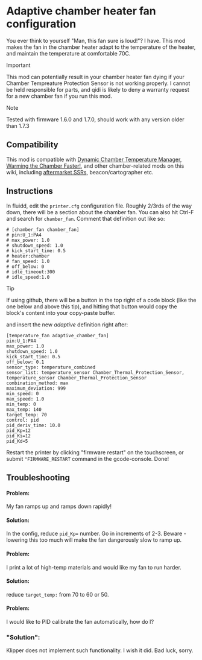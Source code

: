 # Adaptive chamber heater fan configuration

You ever think to yourself "Man, this fan sure is loud!"? I have. This mod makes the fan in the chamber heater adapt to the temperature of the heater, and maintain the temperature at comfortable 70C.

> [!IMPORTANT]
> This mod can potentially result in your chamber heater fan dying if your Chamber Tempreature Protection Sensor is not working properly. I cannot be held responsible for parts, and qidi is likely to deny a warranty request for a new chamber fan if you run this mod.

> [!NOTE]
> Tested with firmware 1.6.0 and 1.7.0, should work with any version older than 1.7.3

## Compatibility
This mod is compatible with [Dynamic Chamber Temperature Manager](../chamber-temperature-manager/README.md), [Warming the Chamber Faster!](../tuning-for-40-percent-heater-power/README.md), and other chamber-related mods on this wiki, including [aftermarket SSRs](../heater-ssr-upgrade/README.md), beacon/cartographer etc. 

## Instructions
In fluidd, edit the `printer.cfg` configuration file. Roughly 2/3rds of the way down, there will be a section about the chamber fan. You can also hit Ctrl-F and search for `chamber_fan`.
Comment that definition out like so:
```text
# [chamber_fan chamber_fan]
# pin:U_1:PA4
# max_power: 1.0
# shutdown_speed: 1.0
# kick_start_time: 0.5
# heater:chamber
# fan_speed: 1.0
# off_below: 0
# idle_timeout:300
# idle_speed:1.0
```

> [!TIP]
> If using github, there will be a button in the top right of a code block (like the one below and above this tip), and hitting that button would copy the block's content into your copy-paste buffer.

and insert the new *adaptive* definition right after:
```text
[temperature_fan adaptive_chamber_fan]
pin:U_1:PA4
max_power: 1.0
shutdown_speed: 1.0
kick_start_time: 0.5
off_below: 0.1
sensor_type: temperature_combined
sensor_list: temperature_sensor Chamber_Thermal_Protection_Sensor, temperature_sensor Chamber_Thermal_Protection_Sensor
combination_method: max
maximum_deviation: 999
min_speed: 0
max_speed: 1.0
min_temp: 0
max_temp: 140
target_temp: 70
control: pid
pid_deriv_time: 10.0
pid_Kp=12
pid_Ki=12
pid_Kd=5
```

Restart the printer by clicking "firmware restart" on the touchscreen, or submit `"FIRMWARE_RESTART` command in the gcode-console. Done!

## Troubleshooting

#### Problem:
My fan ramps up and ramps down rapidly!

#### Solution:
In the config, reduce `pid_Kp=` number. Go in increments of 2-3. Beware - lowering this too much will make the fan dangerously slow to ramp up.

#### Problem:
I print a lot of high-temp materials and would like my fan to run harder.

#### Solution:
reduce `target_temp:` from 70 to 60 or 50.

#### Problem:
I would like to PID calibrate the fan automatically, how do I?

### "Solution":
Klipper does not implement such functionality. I wish it did. Bad luck, sorry.